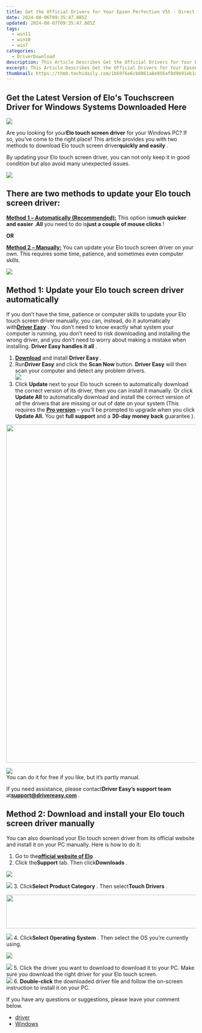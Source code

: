 ```yaml
---
title: Get the Official Drivers for Your Epson Perfection V5t - Direct Download Links Here!
date: 2024-08-06T09:35:47.885Z
updated: 2024-08-07T09:35:47.885Z
tags:
  - win11
  - win10
  - win7
categories:
  - DriverDownload
description: This Article Describes Get the Official Drivers for Your Epson Perfection V5t - Direct Download Links Here!
excerpt: This Article Describes Get the Official Drivers for Your Epson Perfection V5t - Direct Download Links Here!
thumbnail: https://thmb.techidaily.com/1b6976e6cb0861a8e856af8d9b91eb1dc370f068cc6322414a1134e31c0876a0.jpg
---
```


## Get the Latest Version of Elo's Touchscreen Driver for Windows Systems Downloaded Here

![](https://images.drivereasy.com/wp-content/uploads/2018/10/Snap171-300x223.png)

 Are you looking for your**Elo touch screen driver** for your Windows PC? If so, you’ve come to the right place! This article provides you with two methods to download Elo touch screen driver**quickly and easily** .

 By updating your Elo touch screen driver, you can not only keep it in good condition but also avoid many unexpected issues.

<!-- affiliate ads begin -->
<a href="https://store.iobit.com/order/checkout.php?PRODS=4596923&QTY=1&AFFILIATE=108875&CART=1"><img src="https://secure.avangate.com/images/merchant/184260348236f9554fe9375772ff966e/ascscan_468X60.png" border="0"></a>
<!-- affiliate ads end -->
## **There are two methods to update your Elo touch screen driver:**

[**Method 1** **– Automatically (Recommended):**](https://www.drivereasy.com/knowledge/elo-touch-screen-driver-download-for-windows/#auto) This option is**much quicker and easier** .**All** you need to do is**just a couple of mouse clicks** !

**OR**

[**Method 2** **– Manually:**](https://tools.techidaily.com/drivereasy/download/) You can update your Elo touch screen driver on your own. This requires some time, patience, and sometimes even computer skills.

<!-- affiliate ads begin -->
<a href="https://secure.2checkout.com/order/checkout.php?PRODS=45152835&QTY=1&AFFILIATE=108875&CART=1"><img src="https://download.terabyteunlimited.com/banners/ad_800x450_d.jpg" border="0"></a>
<!-- affiliate ads end -->
## Method 1: Update your Elo touch screen driver automatically

 If you don’t have the time, patience or computer skills to update your Elo touch screen driver manually, you can, instead, do it automatically with[**Driver Easy**](https://tools.techidaily.com/drivereasy/download/) .  You don’t need to know exactly what system your computer is running, you don’t need to risk downloading and installing the wrong driver, and you don’t need to worry about making a mistake when installing. **Driver Easy handles it all** .

1. **[Download](https://tools.techidaily.com/drivereasy/download/)** and install **Driver Easy** .
2. Run**Driver Easy** and click the **Scan Now** button. **Driver Easy**  will then scan your computer and detect any problem drivers.  
![](https://images.drivereasy.com/wp-content/uploads/2018/10/Snap173-1.png)
3. Click **Update**  next to your Elo touch screen to automatically download the correct version of its driver, then you can install it manually. Or click **Update All**  to automatically download and install the correct version of _all_ the drivers that are missing or out of date on your system (This requires the **[Pro version](https://tools.techidaily.com/drivereasy/download/)**  – you’ll be prompted to upgrade when you click **Update All.**  You get **full support** and a **30-day money back** guarantee  ).  
<!-- affiliate ads begin -->
<a href="https://ursime.pxf.io/c/5597632/2048972/16384" target="_top" id="2048972"><img src="//a.impactradius-go.com/display-ad/16384-2048972" border="0" alt="" width="1200" height="900"/></a><img height="0" width="0" src="https://imp.pxf.io/i/5597632/2048972/16384" style="position:absolute;visibility:hidden;" border="0" />
<!-- affiliate ads end -->
![](https://images.drivereasy.com/wp-content/uploads/2018/10/Snap174.png)  
 You can do it for free if you like, but it’s partly manual.

 If you need assistance, please contact**Driver Easy’s support team** at[**support@drivereasy.com**](https://tools.techidaily.com/drivereasy/download/) .

## Method 2: Download and install your Elo touch screen driver manually

 You can also download your Elo touch screen driver from its official website and install it on your PC manually. Here is how to do it:

1. Go to the[**official website of Elo**](https://www.elotouch.com/) .
2. Click the**Support** tab. Then click**Downloads** .  
<!-- affiliate ads begin -->
<a href="https://shop.incomedia.eu/order/checkout.php?PRODS=12730965&QTY=1&AFFILIATE=108875&CART=1"><img src="https://incomedia.eu/files/images/affiliates/w5/03_WBSX5_728x90_red_CTA.jpg" border="0"></a>
<!-- affiliate ads end -->
![](https://images.drivereasy.com/wp-content/uploads/2018/10/Snap175.png)
3. Click**Select Product Category** . Then select**Touch Drivers** .  
<!-- affiliate ads begin -->
<a href="https://vapordna.pxf.io/c/5597632/1494880/17238" target="_top" id="1494880"><img src="//a.impactradius-go.com/display-ad/17238-1494880" border="0" alt="" width="728" height="90"/></a><img height="0" width="0" src="https://imp.pxf.io/i/5597632/1494880/17238" style="position:absolute;visibility:hidden;" border="0" />
<!-- affiliate ads end -->
![](https://images.drivereasy.com/wp-content/uploads/2018/10/Snap176-2.png)
4. Click**Select Operating System** . Then select the OS you’re currently using.  
<!-- affiliate ads begin -->
<a href="https://secure.2checkout.com/order/checkout.php?PRODS=4620778&QTY=1&AFFILIATE=108875&CART=1"><img src="https://secure.avangate.com/images/merchant/07dd4d5a72f5740ef0f035f201951476/728__90banner.jpg" border="0"></a>
<!-- affiliate ads end -->
![](https://images.drivereasy.com/wp-content/uploads/2018/10/Snap178.png)
5. Click the driver you want to download to download it to your PC. Make sure you download the right driver for your Elo touch screen.  
![](https://images.drivereasy.com/wp-content/uploads/2018/10/Snap179.png)
6. **Double-click** the downloaded driver file and follow the on-screen instruction to install it on your PC.

 If you have any questions or suggestions, please leave your comment below.

* [driver](https://tools.techidaily.com/drivereasy/download/)
* [Windows](https://tools.techidaily.com/drivereasy/download/)

<ins class="adsbygoogle"
     style="display:block"
     data-ad-format="autorelaxed"
     data-ad-client="ca-pub-7571918770474297"
     data-ad-slot="1223367746"></ins>



<ins class="adsbygoogle"
     style="display:block"
     data-ad-client="ca-pub-7571918770474297"
     data-ad-slot="8358498916"
     data-ad-format="auto"
     data-full-width-responsive="true"></ins>
